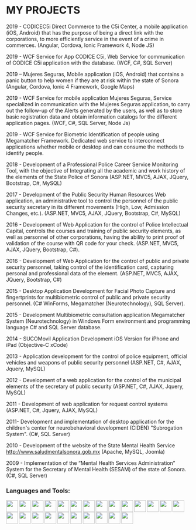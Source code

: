 # MY PROJECTS

2019 - CODICEC5i Direct Commerce to the C5i Center, a mobile application (iOS, Android) that has the purpose of being a direct link with the corporations, to more efficiently service in the event of a crime in commerces. (Angular, Cordova, Ionic Framework 4, Node JS)

2019 - WCF Service for App CODICE C5i, Web Service for communication of CODICE C5i application with the database. (WCF, C#, SQL Server)

2019 – Mujeres Seguras, Mobile application (iOS, Android) that contains a panic button to help women if they are at risk within the state of Sonora (Angular, Cordova, Ionic 4 Framework, Google Maps)

2019 - WCF Service for mobile application Mujeres Seguras, Service specialized in communication with the Mujeres Seguras application, to carry out the follow-up of the Alerts generated by the users, as well as to store basic registration data and obtain information catalogs for the different application pages. (WCF, C#, SQL Server, Node Js)

2019 - WCF Service for Biometric Identification of people using Megamatcher Framework. Dedicated web service to interconnect applications whether mobile or desktop and can consume the methods to identify people.

2018 - Development of a Professional Police Career Service Monitoring Tool, with the objective of Integrating all the academic and work history of the elements of the State Police of Sonora (ASP.NET, MVC5, AJAX, JQuery, Bootstrap, C#, MySQL)

2017 - Development of the Public Security Human Resources Web application, an administrative tool to control the personnel of the public security secretary in its different movements (High, Low, Admission Changes, etc.). (ASP.NET, MVC5, AJAX, JQuery, Bootstrap, C#, MySQL)

2016 - Development of Web Application for the control of Police Intellectual Capital, controls the courses and training of public security elements, as well as personnel of other corporations, having the ability to print proof of validation of the course with QR code for your check. (ASP.NET, MVC5, AJAX, JQuery, Bootstrap, C#).

2016 - Development of Web Application for the control of public and private security personnel, taking control of the identification card, capturing personal and professional data of the element. (ASP.NET, MVC5, AJAX, JQuery, Bootstrap, C#)

2015 - Desktop Application Development for Facial Photo Capture and fingertprints for multibiometric control of public and private security personnel. (C# WinForms, Megamatcher (Neurotechnology), SQL Server).

2015 - Development Multibiometric consultation application Megamatcher System (Neurotechnology) in Windows Form environment and programming language C# and SQL Server database.

2014 - SUCOMovil Application Development iOS Version for iPhone and iPad (Objective-C xCode)

2013 - Application development for the control of police equipment, official vehicles and weapons of public security personnel (ASP.NET, C#, AJAX, Jquery, MySQL)

2012 - Development of a web application for the control of the municipal elements of the secretary of public security (ASP.NET, C#, AJAX, Jquery, MySQL)

2011 - Development of web application for request control systems (ASP.NET, C#, Jquery, AJAX, MySQL)

2011- Development and implementation of desktop application for the children's center for neurobehavioral development (CIDEN) "Subrogation System". (C#, SQL Server)

2010 - Development of the website of the State Mental Health Service http://www.saludmentalsonora.gob.mx (Apache, MySQL, Joomla)

2009 - Implementation of the “Mental Health Services Administration” System for the Secretary of Mental Health (SESAM) of the state of Sonora. (C#, SQL Server)

### Languages and Tools:
<img align="left" height="32" width="32" color="#512BD4" src="https://cdn.jsdelivr.net/npm/simple-icons@v5/icons/dotnet.svg" />
<img align="left" height="32" width="32" src="https://cdn.jsdelivr.net/npm/simple-icons@v5/icons/csharp.svg" />
<img align="left" height="32" width="32" src="https://cdn.jsdelivr.net/npm/simple-icons@v5/icons/javascript.svg" />
<img align="left" height="32" width="32" src="https://cdn.jsdelivr.net/npm/simple-icons@v5/icons/java.svg" />
<img align="left" height="32" width="32" src="https://cdn.jsdelivr.net/npm/simple-icons@v5/icons/flutter.svg" />
<img align="left" height="32" width="32" src="https://cdn.jsdelivr.net/npm/simple-icons@v5/icons/dart.svg" />
<img align="left" height="32" width="32" src="https://cdn.jsdelivr.net/npm/simple-icons@v5/icons/ionic.svg" />
<img align="left" height="32" width="32" src="https://cdn.jsdelivr.net/npm/simple-icons@v5/icons/html5.svg" />
<img align="left" height="32" width="32" src="https://cdn.jsdelivr.net/npm/simple-icons@v5/icons/css3.svg" />
<img align="left" height="32" width="32" src="https://cdn.jsdelivr.net/npm/simple-icons@v5/icons/apachecordova.svg" />
<img align="left" height="32" width="32" src="https://cdn.jsdelivr.net/npm/simple-icons@v5/icons/capacitor.svg" />
<img align="left" height="32" width="32" src="https://cdn.jsdelivr.net/npm/simple-icons@v5/icons/microsoftsqlserver.svg" />
<img align="left" height="32" width="32" src="https://cdn.jsdelivr.net/npm/simple-icons@v5/icons/mysql.svg" />
<img align="left" height="32" width="32" src="https://cdn.jsdelivr.net/npm/simple-icons@v5/icons/mongodb.svg" />
<img align="left" height="32" width="32" src="https://cdn.jsdelivr.net/npm/simple-icons@v5/icons/visualstudio.svg" />
<img align="left" height="32" width="32" src="https://cdn.jsdelivr.net/npm/simple-icons@v5/icons/visualstudiocode.svg" />
<img align="left" height="32" width="32" src="https://cdn.jsdelivr.net/npm/simple-icons@v5/icons/xcode.svg" />
<img align="left" height="32" width="32" src="https://cdn.jsdelivr.net/npm/simple-icons@v5/icons/ios.svg" />
<img align="left" height="32" width="32" src="https://cdn.jsdelivr.net/npm/simple-icons@v5/icons/androidstudio.svg" />
<img align="left" height="32" width="32" src="https://cdn.jsdelivr.net/npm/simple-icons@v5/icons/nodedotjs.svg" />
<img align="left" height="32" width="32" src="https://cdn.jsdelivr.net/npm/simple-icons@v5/icons/nodemon.svg" />
<img align="left" height="32" width="32" src="https://cdn.jsdelivr.net/npm/simple-icons@v5/icons/microsoftword.svg" />
<img align="left" height="32" width="32" src="https://cdn.jsdelivr.net/npm/simple-icons@v5/icons/microsoftexcel.svg" />
<img align="left" height="32" width="32" src="https://cdn.jsdelivr.net/npm/simple-icons@v5/icons/microsoftpowerpoint.svg" />

